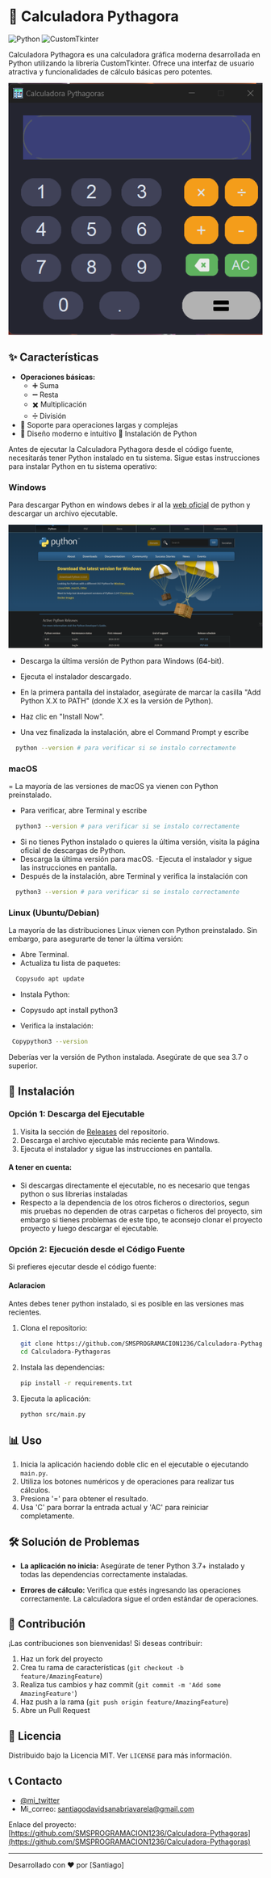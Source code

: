 # 🧮 Calculadora Pythagora

![Python](https://img.shields.io/badge/Python-3776AB?style=for-the-badge&logo=python&logoColor=white)
![CustomTkinter](https://img.shields.io/badge/CustomTkinter-FF6F00?style=for-the-badge&logo=tkinter&logoColor=white)

Calculadora Pythagora es una calculadora gráfica moderna desarrollada en Python utilizando la librería CustomTkinter. Ofrece una interfaz de usuario atractiva y funcionalidades de cálculo básicas pero potentes.



![image alt](https://github.com/SMSPROGRAMACION1236/Calculadora-Pythagoras/blob/e42d9871955d941e97f835f9052794e34e827382/resources/calculator.png?raw=True)

## ✨ Características

- **Operaciones básicas:**
  - ➕ Suma
  - ➖ Resta
  - ✖️ Multiplicación
  - ➗ División
- 🔢 Soporte para operaciones largas y complejas
- 🎨 Diseño moderno e intuitivo
🐍 Instalación de Python

Antes de ejecutar la Calculadora Pythagora desde el código fuente, necesitarás tener Python instalado en tu sistema. Sigue estas instrucciones para instalar Python en tu sistema operativo:

### Windows

Para descargar Python en windows debes ir al la [web oficial](https://www.python.org/downloads/) de python y descargar un archivo ejecutable.

![image alt](https://github.com/SMSPROGRAMACION1236/Calculadora-Pythagoras/blob/68c970f912252946d2316ce5d0fd3531417ea298/resources/python_init.png?raw=True)



- Descarga la última versión de Python para Windows (64-bit).

- Ejecuta el instalador descargado.
- En la primera pantalla del instalador, asegúrate de marcar la casilla "Add Python X.X to PATH" (donde X.X es la versión de Python).

- Haz clic en "Install Now".
- Una vez finalizada la instalación, abre el Command Prompt y escribe 
 ```bash
   python --version # para verificar si se instalo correctamente
   ```


### macOS

= La mayoría de las versiones de macOS ya vienen con Python preinstalado.
-  Para verificar, abre Terminal  y escribe
 ```bash
   python3 --version # para verificar si se instalo correctamente
   ```

- Si no tienes Python instalado o quieres la última versión, visita la página oficial de descargas de Python.
- Descarga la última versión para macOS.
-Ejecuta el instalador y sigue las instrucciones en pantalla.
- Después de la instalación, abre Terminal y verifica la instalación con 
 ```bash
   python3 --version # para verificar si se instalo correctamente
   ```

### Linux (Ubuntu/Debian)
La mayoría de las distribuciones Linux vienen con Python preinstalado. Sin embargo, para asegurarte de tener la última versión:

- Abre Terminal.
- Actualiza tu lista de paquetes:
 ```bash
   Copysudo apt update
   ```



- Instala Python:
- Copysudo apt install python3

- Verifica la instalación:
```bash
 Copypython3 --version
```
Deberías ver la versión de Python instalada. Asegúrate de que sea 3.7 o superior.

## 🚀 Instalación

### Opción 1: Descarga del Ejecutable

1. Visita la sección de [Releases](https://github.com/SMSPROGRAMACION1236/Calculadora-Pythagoras/releases/) del repositorio.
2. Descarga el archivo ejecutable más reciente para Windows.
3. Ejecuta el instalador y sigue las instrucciones en pantalla.
#### A tener en cuenta:
- Si descargas directamente el ejecutable, no es necesario que tengas python o sus librerias instaladas
- Respecto a la dependencia de los otros ficheros o directorios, segun mis pruebas no dependen de otras carpetas o ficheros del proyecto, sim embargo si tienes problemas de este tipo, te aconsejo clonar el proyecto proyecto y luego descargar el ejecutable.


### Opción 2: Ejecución desde el Código Fuente

Si prefieres ejecutar desde el código fuente:
#### Aclaracion
Antes debes tener python instalado, si es posible en las versiones mas recientes.

1. Clona el repositorio:
   ```bash
   git clone https://github.com/SMSPROGRAMACION1236/Calculadora-Pythagoras.git
   cd Calculadora-Pythagoras
   ```

2. Instala las dependencias:
   ```bash
   pip install -r requirements.txt
   ```

3. Ejecuta la aplicación:
   ```bash
   python src/main.py
   ```

## 📊 Uso

1. Inicia la aplicación haciendo doble clic en el ejecutable o ejecutando `main.py`.
2. Utiliza los botones numéricos y de operaciones para realizar tus cálculos.
3. Presiona '=' para obtener el resultado.
4. Usa 'C' para borrar la entrada actual y 'AC' para reiniciar completamente.

## 🛠️ Solución de Problemas

- **La aplicación no inicia:**
  Asegúrate de tener Python 3.7+ instalado y todas las dependencias correctamente instaladas.

- **Errores de cálculo:**
  Verifica que estés ingresando las operaciones correctamente. La calculadora sigue el orden estándar de operaciones.

## 🤝 Contribución

¡Las contribuciones son bienvenidas! Si deseas contribuir:

1. Haz un fork del proyecto
2. Crea tu rama de características (`git checkout -b feature/AmazingFeature`)
3. Realiza tus cambios y haz commit (`git commit -m 'Add some AmazingFeature'`)
4. Haz push a la rama (`git push origin feature/AmazingFeature`)
5. Abre un Pull Request

## 📄 Licencia

Distribuido bajo la Licencia MIT. Ver `LICENSE` para más información.

## 📞 Contacto

 - [@mi_twitter](https://x.com/SMSPROGRAMACION) 
 - Mi_correo:  santiagodavidsanabriavarela@gmail.com

Enlace del proyecto: [https://github.com/SMSPROGRAMACION1236/Calculadora-Pythagoras](https://github.com/SMSPROGRAMACION1236/Calculadora-Pythagoras)

---

Desarrollado con ❤️ por [Santiago]

